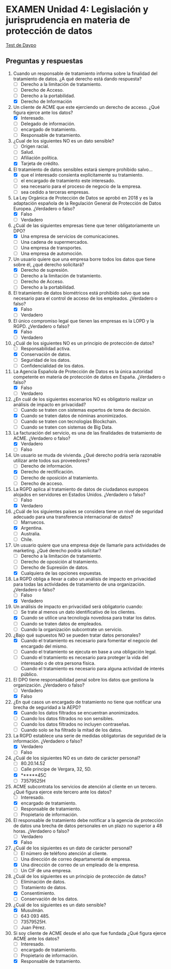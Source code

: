 # EXAMEN Unidad 4: Legislación y jurisprudencia en materia de protección de datos

[Test de Daypo](https://www.daypo.com/nc-04.html)

## Preguntas y respuestas

1. Cuando un responsable de tratamiento informa sobre la finalidad del tratamiento de datos. ¿A qué derecho está dando respuesta?
	- [ ] Derecho a la limitación de tratamiento.
	- [ ] Derecho de Acceso.
	- [ ] Derecho a la portabilidad.
	- [x] Derecho de Información

2. Un cliente de ACME que este ejerciendo un derecho de acceso. ¿Qué figura ejerce ante los datos?
	- [x] Interesado.
	- [ ] Delegado de información.
	- [ ] encargado de tratamiento.
	- [ ] Responsable de tratamiento.

3. ¿Cual de los siguientes NO es un dato sensible?
	- [ ] Origen racial.
	- [ ] Salud.
	- [ ] Afiliación política.
	- [x] Tarjeta de crédito.

4. El tratamiento de datos sensibles estará siempre prohibido salvo...
	- [x] que el interesado consienta explícitamente su tratamiento.
	- [ ] el encargado de tratamiento este interesado.
	- [ ] sea necesario para el proceso de negocio de la empresa.
	- [ ] sea cedido a terceras empresas.

5. La Ley Orgánica de Protección de Datos se aprobó en 2018 y es la adaptación española de la Regulación General de Protección de Datos Europea. ¿Verdadero o falso?
	- [x] Falso
	- [ ] Verdadero

6. ¿Cuál de las siguientes empresas tiene que tener obligatoriamente un DPO?
	- [x] Una empresa de servicios de comunicaciones.
	- [ ] Una cadena de supermercados.
	- [ ] Una empresa de transportes.
	- [ ] Una empresa de automoción.

7. Un usuario quiere que una empresa borre todos los datos que tiene sobre él, ¿qué derecho solicitará?
	- [x] Derecho de supresión.
	- [ ] Derecho a la limitación de tratamiento.
	- [ ] Derecho de Acceso.
	- [ ] Derecho a la portabilidad.

8. El tratamiento de datos biométricos está prohibido salvo que sea necesario para el control de acceso de los empleados. ¿Verdadero o falso?
	- [x] Falso
	- [ ] Verdadero

9. El único compromiso legal que tienen las empresas es la LOPD y la RGPD. ¿Verdadero o falso?
	- [x] Falso
	- [ ] Verdadero

10. ¿Cuál de los siguientes NO es un principio de protección de datos?
	- [ ] Responsabilidad activa.
	- [x] Conservación de datos.
	- [ ] Seguridad de los datos.
	- [ ] Confidencialidad de los datos.

11. La Agencia Española de Protección de Datos es la única autoridad competente en materia de protección de datos en España. ¿Verdadero o falso?
	- [x] Falso
	- [ ] Verdadero

12. ¿En cuál de los siguientes escenarios NO es obligatorio realizar un análisis de impacto en privacidad?
	- [ ] Cuando se traten con sistemas expertos de toma de decisión.
	- [x] Cuando se traten datos de nóminas anonimizados.
	- [ ] Cuando se traten con tecnologías Blockchain.
	- [ ] Cuando se traten con sistemas de Big Data.

13. La facturación del servicio, es una de las finalidades de tratamiento de ACME. ¿Verdadero o falso?
	- [x] Verdadero
	- [ ] Falso

14. Un usuario se muda de vivienda. ¿Qué derecho podría sería razonable utilizar ante todos sus proveedores?
	- [ ] Derecho de información.
	- [x] Derecho de rectificación.
	- [ ] Derecho de oposición al tratamiento.
	- [ ] Derecho de acceso.

15. La RGPD aplica al tratamiento de datos de ciudadanos europeos alojados en servidores en Estados Unidos. ¿Verdadero o falso?
	- [ ] Falso
	- [x] Verdadero

16. ¿Cuál de los siguientes países se considera tiene un nivel de seguridad adecuado para una transferencia internacional de datos?
	- [ ] Marruecos.
	- [x] Argentina.
	- [ ] Australia.
	- [ ] Chile.

17. Un usuario quiere que una empresa deje de llamarle para actividades de marketing. ¿Qué derecho podría solicitar?
	- [ ] Derecho a la limitación de tratamiento.
	- [ ] Derecho de oposición al tratamiento.
	- [ ] Derecho de Supresión de datos.
	- [x] Cualquiera de las opciones expuestas.

18. La RGPD obliga a llevar a cabo un análisis de impacto en privacidad para todas las actividades de tratamiento de una organización. ¿Verdadero o falso?
	- [ ] Falso
	- [x] Verdadero

19. Un análisis de impacto en privacidad será obligatorio cuando:
	- [ ] Se trate al menos un dato identificativo de los clientes.
	- [x] Cuando se utilice una tecnología novedosa para tratar los datos.
	- [ ] Cuando se traten datos de empleados.
	- [ ] Cuando la organización subcontrate un servicio.

20. ¿Bajo qué supuestos NO se pueden tratar datos personales?
	- [x] Cuando el tratamiento es necesario para fomentar el negocio del encargado del mismo.
	- [ ] Cuando el tratamiento se ejecuta en base a una obligación legal.
	- [ ] Cuando el tratamiento es necesario para proteger la vida del interesado o de otra persona física.
	- [ ] Cuando el tratamiento es necesario para alguna actividad de interés público.

21. El DPO tiene responsabilidad penal sobre los datos que gestiona la organización. ¿Verdadero o falso?
	- [ ] Verdadero
	- [x] Falso

22. ¿En qué casos un encargado de tratamiento no tiene que notificar una brecha de seguridad a la AEPD?
	- [x] Cuando los datos filtrados se encuentran anonimizados.
	- [ ] Cuando los datos filtrados no son sensibles.
	- [ ] Cuando los datos filtrados no incluyen contraseñas.
	- [ ] Cuando solo se ha filtrado la mitad de los datos.

23. La RGPD establece una serie de medidas obligatorias de seguridad de la información. ¿Verdadero o falso?
	- [x] Verdadero
	- [ ] Falso

24. ¿Cuál de los siguientes NO es un dato de carácter personal?
	- [ ] 80.20.14.52
	- [ ] Calle príncipe de Vergara, 32, 5D.
	- [x] ******45C
	- [ ] 73579525H

25. ACME subcontrata los servicios de atención al cliente en un tercero. ¿Qué figura ejerce este tercero ante los datos?
	- [ ] Interesado.
	- [x] encargado de tratamiento.
	- [ ] Responsable de tratamiento.
	- [ ] Propietario de información.

26. El responsable de tratamiento debe notificar a la agencia de protección de datos una brecha de datos personales en un plazo no superior a 48 horas. ¿Verdadero o falso?
	- [ ] Verdadero
	- [x] Falso

27. ¿Cuál de los siguientes es un dato de carácter personal?
	- [ ] El número de teléfono atención al cliente.
	- [ ] Una dirección de correo departamental de empresa.
	- [x] Una dirección de correo de un empleado de la empresa.
	- [ ] Un CIF de una empresa.

28. ¿Cuál de los siguientes es un principio de protección de datos?
	- [ ] Eliminación de datos.
	- [ ] Tratamiento de datos.
	- [x] Consentimiento.
	- [ ] Conservación de los datos.

29. ¿Cuál de los siguientes es un dato sensible?
	- [x] Musulmán.
	- [ ] 643 093 485.
	- [ ] 73579525H.
	- [ ] Juan Pérez.

30. Si soy cliente de ACME desde el año que fue fundada ¿Qué figura ejerce ACME ante los datos?
	- [ ] Interesado.
	- [ ] encargado de tratamiento.
	- [ ] Propietario de información.
	- [x] Responsable de tratamiento.